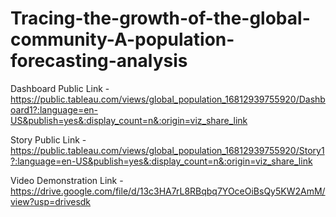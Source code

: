 # Tracing-the-growth-of-the-global-community-A-population-forecasting-analysis


Dashboard Public Link - https://public.tableau.com/views/global_population_16812939755920/Dashboard1?:language=en-US&publish=yes&:display_count=n&:origin=viz_share_link

Story Public Link - https://public.tableau.com/views/global_population_16812939755920/Story1?:language=en-US&publish=yes&:display_count=n&:origin=viz_share_link

Video Demonstration Link - https://drive.google.com/file/d/13c3HA7rL8RBqbq7YOceOiBsQy5KW2AmM/view?usp=drivesdk
